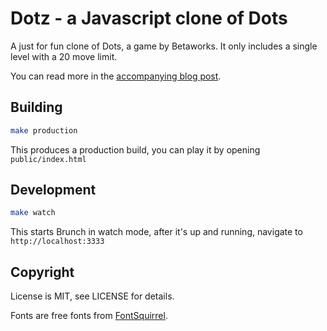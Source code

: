 # Dotz - a Javascript clone of Dots

A just for fun clone of Dots, a game by Betaworks. It only includes a single level with a 20 move limit.

You can read more in the [accompanying blog post](www.bunsch.pl/2014/09/14/dotz/).

## Building

```bash
make production
```

This produces a production build, you can play it by opening `public/index.html`

## Development

```bash
make watch
```
This starts Brunch in watch mode, after it's up and running, navigate to `http://localhost:3333`

Copyright
---------

License is MIT, see LICENSE for details.

Fonts are free fonts from [FontSquirrel](http://www.fontsquirrel.com).

